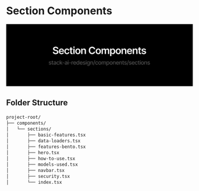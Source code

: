 # Section Components

![sections-banner](../../public/github/github-banner-components-section.png)

## Folder Structure

```
project-root/
├── components/
│   └── sections/
│       ├── basic-features.tsx
│       ├── data-loaders.tsx
│       ├── features-bento.tsx
│       ├── hero.tsx
│       ├── how-to-use.tsx
│       ├── models-used.tsx
│       ├── navbar.tsx
│       ├── security.tsx
│       └── index.tsx
```
